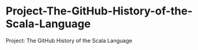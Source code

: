 # Project-The-GitHub-History-of-the-Scala-Language
Project: The GitHub History of the Scala Language
